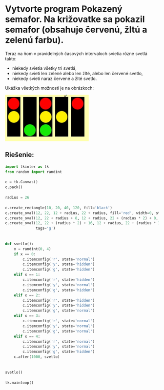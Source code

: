 # Vytvorte program Pokazený semafor. Na križovatke sa pokazil semafor (obsahuje červenú, žltú a zelenú farbu). 
Teraz na ňom v pravidelných časových intervaloch svietia rôzne svetlá takto:
- niekedy svietia všetky tri svetlá,
- niekedy svieti len zelené alebo len žlté, alebo len červené svetlo,
- niekedy svieti naraz červené a žlté svetlo.

Ukážka všetkých možností je na obrázkoch:

![img](img.png)

## Riešenie:
``` python
import tkinter as tk
from random import randint

c = tk.Canvas()
c.pack()

radius = 26

c.create_rectangle(10, 20, 40, 120, fill='black')
c.create_oval(12, 22, 12 + radius, 22 + radius, fill='red', width=0, state='normal', tags='r')
c.create_oval(12, 22 + radius + 8, 12 + radius, 22 + (radius * 2) + 8, fill='yellow', width=0, state='normal', tags='y')
c.create_oval(12, 22 + (radius * 2) + 16, 12 + radius, 22 + (radius * 3) + 16, fill='green', width=0, state='normal',
              tags='g')


def svetlo():
    x = randint(0, 4)
    if x == 0:
        c.itemconfig('r', state='normal')
        c.itemconfig('y', state='hidden')
        c.itemconfig('g', state='hidden')
    elif x == 1:
        c.itemconfig('r', state='hidden')
        c.itemconfig('y', state='normal')
        c.itemconfig('g', state='hidden')
    elif x == 2:
        c.itemconfig('r', state='hidden')
        c.itemconfig('y', state='hidden')
        c.itemconfig('g', state='normal')
    elif x == 3:
        c.itemconfig('r', state='normal')
        c.itemconfig('y', state='normal')
        c.itemconfig('g', state='normal')
    elif x == 4:
        c.itemconfig('r', state='normal')
        c.itemconfig('y', state='normal')
        c.itemconfig('g', state='hidden')
    c.after(1000, svetlo)


svetlo()

tk.mainloop()
```